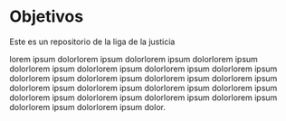 # Objetivos

Este es un repositorio de la liga de la justicia

lorem ipsum dolorlorem ipsum dolorlorem ipsum dolorlorem ipsum dolorlorem ipsum dolorlorem ipsum dolorlorem ipsum dolorlorem ipsum dolorlorem ipsum dolorlorem ipsum dolorlorem ipsum dolorlorem ipsum dolorlorem ipsum dolorlorem ipsum dolorlorem ipsum dolorlorem ipsum dolorlorem ipsum dolorlorem ipsum dolorlorem ipsum dolorlorem ipsum dolorlorem ipsum dolorlorem ipsum dolor.